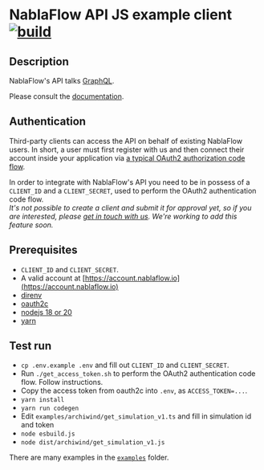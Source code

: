 # NablaFlow API JS example client [![build](https://github.com/nablaflow/api-client-example-node/actions/workflows/build.yml/badge.svg)](https://github.com/nablaflow/api-client-example-node/actions/workflows/build.yml)

## Description

NablaFlow's API talks [GraphQL](https://graphql.org/).

Please consult the [documentation](https://docs.nablaflow.io/developers/api/overview).

## Authentication

Third-party clients can access the API on behalf of existing NablaFlow users. In short, a user must first register with us and then connect their account inside your application via [a typical OAuth2 authorization code flow](https://www.oauth.com/oauth2-servers/access-tokens/authorization-code-request/).

In order to integrate with NablaFlow's API you need to be in possess of a `CLIENT_ID` and a `CLIENT_SECRET`, used to perform the OAuth2 authentication code flow.  
_It's not possible to create a client and submit it for approval yet, so if you are interested, please [get in touch with us](https://nablaflow.io/en/contact). We're working to add this feature soon._

## Prerequisites

- `CLIENT_ID` and `CLIENT_SECRET`.
- A valid account at [https://account.nablaflow.io](https://account.nablaflow.io)
- [direnv](https://direnv.net/docs/installation.html)
- [oauth2c](https://github.com/cloudentity/oauth2c)
- [nodejs 18 or 20](https://nodejs.org/en)
- [yarn](https://yarnpkg.com/)

## Test run

- `cp .env.example .env` and fill out `CLIENT_ID` and `CLIENT_SECRET`.
- Run `./get_access_token.sh` to perform the OAuth2 authentication code flow. Follow instructions.
- Copy the access token from oauth2c into `.env`, as `ACCESS_TOKEN=...`.
- `yarn install`
- `yarn run codegen`
- Edit `examples/archiwind/get_simulation_v1.ts` and fill in simulation id and token
- `node esbuild.js`
- `node dist/archiwind/get_simulation_v1.js`

There are many examples in the [`examples`](examples/) folder.
